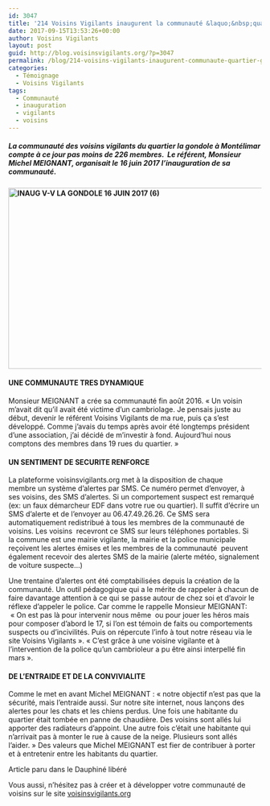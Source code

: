 ```yaml
---
id: 3047
title: '214 Voisins Vigilants inaugurent la communauté &laquo;&nbsp;quartier de la gondole&nbsp;&raquo; à Montélimar'
date: 2017-09-15T13:53:26+00:00
author: Voisins Vigilants
layout: post
guid: http://blog.voisinsvigilants.org/?p=3047
permalink: /blog/214-voisins-vigilants-inaugurent-communaute-quartier-gondole-montelimar/
categories:
  - Témoignage
  - Voisins Vigilants
tags:
  - Communauté
  - inauguration
  - vigilants
  - voisins
---
```

##### La communauté des voisins vigilants du quartier la gondole à Montélimar compte à ce jour pas moins de 226 membres.  Le référent, Monsieur Michel MEIGNANT, organisait le 16 juin 2017 l&rsquo;inauguration de sa communauté.

#### [<img class="aligncenter size-large wp-image-3078" src="./../../images/2017/08/INAUG-V-V-LA-GONDOLE-16-JUIN-2017-61-1024x576.jpg" alt="INAUG V-V LA GONDOLE  16 JUIN 2017 (6)" width="640" height="360" />](./../../images/2017/08/INAUG-V-V-LA-GONDOLE-16-JUIN-2017-61.jpg)

#### UNE COMMUNAUTE TRES DYNAMIQUE

Monsieur MEIGNANT a crée sa communauté fin août 2016. &laquo;&nbsp;Un voisin m&rsquo;avait dit qu&rsquo;il avait été victime d&rsquo;un cambriolage. Je pensais juste au début, devenir le référent Voisins Vigilants de ma rue, puis ça s&rsquo;est développé. Comme j&rsquo;avais du temps après avoir été longtemps président d&rsquo;une association, j&rsquo;ai décidé de m&rsquo;investir à fond. Aujourd&rsquo;hui nous comptons des membres dans 19 rues du quartier.&nbsp;&raquo;

#### UN SENTIMENT DE SECURITE RENFORCE

La plateforme voisinsvigilants.org met à la disposition de chaque membre un système d&rsquo;alertes par SMS. Ce numéro permet d&rsquo;envoyer, à ses voisins, des SMS d&rsquo;alertes. Si un comportement suspect est remarqué (ex: un faux démarcheur EDF dans votre rue ou quartier). Il suffit d&rsquo;écrire un SMS d&rsquo;alerte et de l&rsquo;envoyer au 06.47.49.26.26. Ce SMS sera automatiquement redistribué à tous les membres de la communauté de voisins. Les voisins  recevront ce SMS sur leurs téléphones portables. Si la commune est une mairie vigilante, la mairie et la police municipale reçoivent les alertes émises et les membres de la communauté  peuvent également recevoir des alertes SMS de la mairie (alerte météo, signalement de voiture suspecte&#8230;)

Une trentaine d&rsquo;alertes ont été comptabilisées depuis la création de la communauté. Un outil pédagogique qui a le mérite de rappeler à chacun de faire davantage attention à ce qui se passe autour de chez soi et d&rsquo;avoir le réflexe d&rsquo;appeler le police. Car comme le rappelle Monsieur MEIGNANT:  &laquo;&nbsp;On est pas là pour intervenir nous même  ou pour jouer les héros mais pour composer d&rsquo;abord le 17, si l&rsquo;on est témoin de faits ou comportements suspects ou d&rsquo;incivilités. Puis on répercute l&rsquo;info à tout notre réseau via le site Voisins Vigilants&nbsp;&raquo;. &laquo;&nbsp;C&rsquo;est grâce à une voisine vigilante et à l&rsquo;intervention de la police qu&rsquo;un cambrioleur a pu être ainsi interpellé fin mars&nbsp;&raquo;.

#### DE L&rsquo;ENTRAIDE ET DE LA CONVIVIALITE

Comme le met en avant Michel MEIGNANT : &laquo;&nbsp;notre objectif n&rsquo;est pas que la sécurité, mais l&rsquo;entraide aussi. Sur notre site internet, nous lançons des alertes pour les chats et les chiens perdus. Une fois une habitante du quartier était tombée en panne de chaudière. Des voisins sont allés lui apporter des radiateurs d&rsquo;appoint. Une autre fois c&rsquo;était une habitante qui n&rsquo;arrivait pas à monter le rue à cause de la neige. Plusieurs sont allés l&rsquo;aider.&nbsp;&raquo; Des valeurs que Michel MEIGNANT est fier de contribuer à porter et à entretenir entre les habitants du quartier.

Article paru dans le Dauphiné libéré

Vous aussi, n&rsquo;hésitez pas à créer et à développer votre communauté de voisins sur le site [voisinsvigilants.org](http://www.voisinsvigilants.org)

&nbsp;

&nbsp;